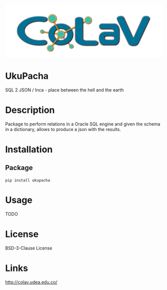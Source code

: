 <center><img src="https://raw.githubusercontent.com/colav/colav.github.io/master/img/Logo.png"/></center>

# UkuPacha  
SQL 2 JSON /  Inca - place between the hell and the earth

# Description
Package to perform relations in a Oracle SQL engine and given the schema in a dictionary, allows to produce a json with the results.

# Installation

## Package
`pip install ukupacha`

# Usage
TODO

# License
BSD-3-Clause License 

# Links
http://colav.udea.edu.co/



